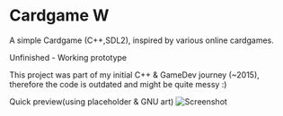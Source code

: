 # Cardgame W
A simple Cardgame (C++,SDL2), inspired by various online cardgames.

Unfinished - Working prototype

This project was part of my initial C++ & GameDev journey (~2015), therefore the code is outdated and might be quite messy :)

Quick preview(using placeholder & GNU art)
![Screenshot](https://user-images.githubusercontent.com/17035272/71309379-6a005880-2407-11ea-9c78-5354e02ee042.png)
